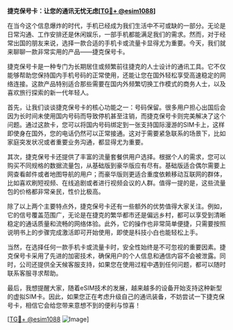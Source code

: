 **捷克保号卡：让您的通讯无忧无虑[[TG💪+ @esim1088](https://t.me/s/esim1088)]**

在当今这个信息爆炸的时代，手机已经成为我们生活中不可或缺的一部分。无论是日常沟通、工作安排还是休闲娱乐，一部手机都能满足我们的需求。然而，对于经常出国的朋友来说，选择一款合适的手机卡或流量卡显得尤为重要。今天，我们就来聊聊一款非常实用的产品——捷克保号卡。

捷克保号卡是一种专门为长期居住或频繁前往捷克的人士设计的通讯工具。它不仅能够帮助您保持国内手机号码的正常使用，还能让您在国外轻松享受高速稳定的网络连接。这款产品特别适合那些需要在国内外频繁切换工作模式的商务人士，以及喜欢旅行探索的新一代年轻人。

首先，让我们谈谈捷克保号卡的核心功能之一：号码保留。很多用户担心出国后会因为长时间未使用国内号码而导致停机甚至注销，而捷克保号卡则完美解决了这个问题。通过这款卡，您可以将国内号码绑定到一张支持国际漫游的SIM卡上，这样即使身在国外，您的电话仍然可以正常接通。这对于需要紧急联系的场景下，比如家庭突发状况或者重要业务沟通，都显得尤为重要。

其次，捷克保号卡还提供了丰富的流量套餐供用户选择。根据个人的需求，您可以购买不同规格的数据流量包，从基础版到豪华版应有尽有。基础版适合偶尔需要上网查看邮件或者地图导航的用户；而豪华版则更适合重度依赖移动互联网的群体，比如喜欢刷短视频、在线追剧或者进行视频会议的人群。值得一提的是，这些流量包的价格都非常亲民，性价比极高。

除了以上两个主要特点外，捷克保号卡还有一些额外的优势值得大家关注。例如，它的信号覆盖范围广，无论是在捷克的繁华都市还是偏远乡村，都可以享受到清晰稳定的通话质量和流畅的网络体验。此外，它的操作也非常简单便捷，只需要按照说明书上的步骤完成激活即可开始使用，即使是科技小白也能轻松上手。

当然，在选择任何一款手机卡或流量卡时，安全性始终是不可忽视的重要因素。捷克保号卡采用了先进的加密技术，确保用户的个人信息和通信内容不会被泄露。同时，公司还提供全天候客服支持，如果您在使用过程中遇到任何问题，都可以随时联系客服寻求帮助。

最后，我想提醒大家，随着eSIM技术的发展，越来越多的设备开始支持这种新型的虚拟SIM卡。因此，如果您正在考虑升级自己的通讯装备，不妨尝试一下捷克保号卡，相信它会给您带来意想不到的便利与惊喜！

[[TG💪+ @esim1088](https://t.me/s/esim1088) ![Image](https://i.postimg.cc/4NQfJmqS/Snipaste-2025-05-13-00-14-12.png)]